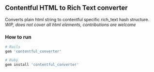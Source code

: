 ## Contentful HTML to Rich Text converter

Converts plain html string to contentful specific rich_text hash structure.
*WIP, does not cover all html elements, contributions are welcome*

### How to run
```ruby
# Rails
gem 'contentful_converter'

# Ruby
gem install 'contentful_converter'

```
